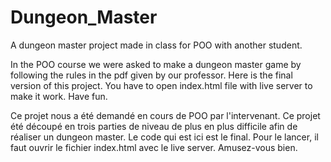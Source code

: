 # Dungeon_Master
A  dungeon master project made in class for POO with another student.

In the POO course we were asked to make a dungeon master game by following the rules in the pdf given by our professor. Here is the final version of this project.
You have to open index.html file with live server to make it work. Have fun.

Ce projet nous a été demandé en cours de POO par l'intervenant. Ce projet été découpé en trois parties de niveau de plus en plus difficile afin de réaliser un dungeon master.
Le code qui est ici est le final. Pour le lancer, il faut ouvrir le fichier index.html avec le live server. Amusez-vous bien.
